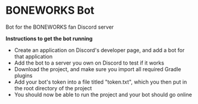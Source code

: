 # BONEWORKS Bot
Bot for the BONEWORKS fan Discord server

**Instructions to get the bot running**
- Create an application on Discord's developer page, and add a bot for that application
- Add the bot to a server you own on Discord to test if it works
- Download the project, and make sure you import all required Gradle plugins
- Add your bot's token into a file titled "token.txt", which you then put in the root directory of the project
- You should now be able to run the project and your bot should go online
